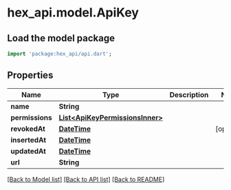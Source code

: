 # hex_api.model.ApiKey

## Load the model package
```dart
import 'package:hex_api/api.dart';
```

## Properties
Name | Type | Description | Notes
------------ | ------------- | ------------- | -------------
**name** | **String** |  | 
**permissions** | [**List&lt;ApiKeyPermissionsInner&gt;**](ApiKeyPermissionsInner.md) |  | 
**revokedAt** | [**DateTime**](DateTime.md) |  | [optional] 
**insertedAt** | [**DateTime**](DateTime.md) |  | 
**updatedAt** | [**DateTime**](DateTime.md) |  | 
**url** | **String** |  | 

[[Back to Model list]](../README.md#documentation-for-models) [[Back to API list]](../README.md#documentation-for-api-endpoints) [[Back to README]](../README.md)


